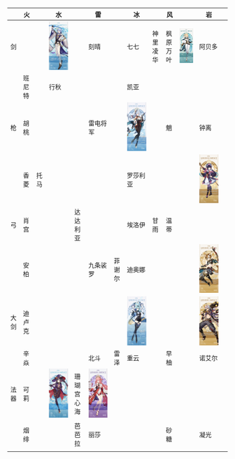 ||火||水||雷||冰||风||岩||
|----|----|----|----|----|----|----|----|----|----|----|----|----|
|剑|||![神理凌人](/img/神理凌人.jpg)||刻晴||七七|神里凌华|枫原万叶|![琴](/img/琴.jpg)|阿贝多||
||班尼特||行秋||||凯亚||||||
|枪|胡桃||||雷电将军||![申鹤](/img/申鹤.jpg)||魈||钟离||
||香菱|托马|||||罗莎利亚||||![云堇](/img/云堇.jpg)||
|弓|肖宫|||达达利亚|||埃洛伊|甘雨|温蒂||||
||安柏||||九条裟罗|菲谢尔|迪奥娜||||![五郎](/img/五郎.jpg)||
|大剑|迪卢克||||||![悠菈](/img/悠菈.jpg)||||![荒泷一斗](/img/荒泷一斗.jpg)||
||辛焱||||北斗|雷泽|重云||早柚||诺艾尔||
|法器|可莉||![莫娜](/img/莫娜.jpg)|珊瑚宫心海|![八重神子](/img/八重神子.jpg)||||||||
||烟绯|||芭芭拉|丽莎||||砂糖||凝光||
||||||||||||||
